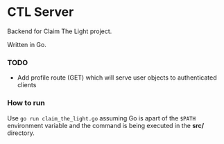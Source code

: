 # CTL Server
Backend for Claim The Light project.

Written in Go.

### TODO
* Add profile route (GET) which will serve user objects to authenticated clients

### How to run
Use `go run claim_the_light.go` assuming Go is apart of the `$PATH` environment variable
and the command is being executed in the **src/** directory.